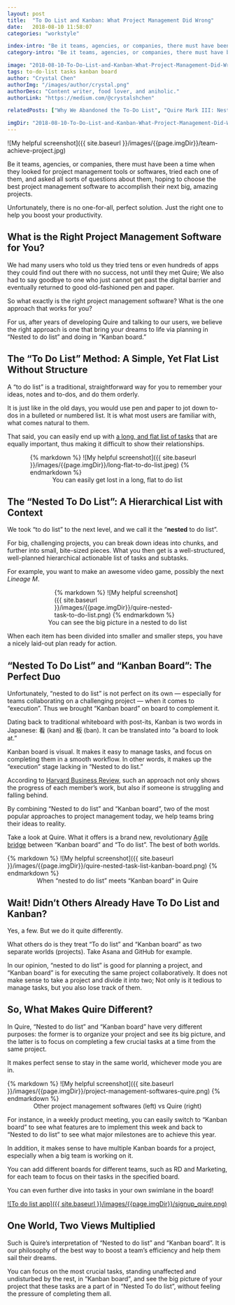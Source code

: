 ```yaml
---
layout: post
title:  "To Do List and Kanban: What Project Management Did Wrong"
date:   2018-08-10 11:58:07
categories: "workstyle"

index-intro: "Be it teams, agencies, or companies, there must have been a time when they looked for project management tools or softwares, tried each one of them, and asked all sorts of questions about them, hoping to choose the best project management software to accomplish their next big, amazing projects. Unfortunately, there is no one-for-all, perfect solution. Just the right one to help you boost your productivity..."
category-intro: "Be it teams, agencies, or companies, there must have been a time when they looked for project management tools or softwares..."

image: "2018-08-10-To-Do-List-and-Kanban-What-Project-Management-Did-Wrong/team-achieve-project.jpg"
tags: to-do-list tasks kanban board
author: "Crystal Chen"
authorImg: "/images/author/crystal.png"
authorDesc: "Content writer, food lover, and aniholic."
authorLink: "https://medium.com/@crystalshchen"

relatedPosts: ["Why We Abandoned the To-Do List", "Quire Mark III: Nested Tasks Meets Board"]

imgDir: "2018-08-10-To-Do-List-and-Kanban-What-Project-Management-Did-Wrong"
---
```



![My helpful screenshot]({{ site.baseurl }}/images/{{page.imgDir}}/team-achieve-project.jpg)

Be it teams, agencies, or companies, there must have been a time when they looked for project management tools or softwares, tried each one of them, and asked all sorts of questions about them, hoping to choose the best project management software to accomplish their next big, amazing projects.

Unfortunately, there is no one-for-all, perfect solution. Just the right one to help you boost your productivity.

## What is the Right Project Management Software for You?

We had many users who told us they tried tens or even hundreds of apps they could find out there with no success, not until they met Quire; We also had to say goodbye to one who just cannot get past the digital barrier and eventually returned to good old-fashioned pen and paper.

So what exactly is the right project management software? What is the one approach that works for you?

For us, after years of developing Quire and talking to our users, we believe the right approach is one that bring your dreams to life via planning in “Nested to do list” and doing in “Kanban board.”

## The “To Do List” Method: A Simple, Yet Flat List Without Structure

A “to do list” is a traditional, straightforward way for you to remember your ideas, notes and to-dos, and do them orderly.

It is just like in the old days, you would use pen and paper to jot down to-dos in a bulleted or numbered list. It is what most users are familiar with, what comes natural to them.

That said, you can easily end up with [a long, and flat list of tasks](https://medium.com/thrive-global/your-to-do-list-has-a-major-flaw-and-actions-you-can-take-now-to-make-it-more-effective-79b1c9b4da39) that are equally important, thus making it difficult to show their relationships.

<div style="max-width: 400px; max-height: 300px; margin: 0 auto;">
{% markdown %}
![My helpful screenshot]({{ site.baseurl }}/images/{{page.imgDir}}/long-flat-to-do-list.jpeg)
{% endmarkdown %}
</div>
<div align="center">You can easily get lost in a long, flat to do list</div>

## The “Nested To Do List”: A Hierarchical List with Context

We took “to do list” to the next level, and we call it the “**nested** to do list”.

For big, challenging projects, you can break down ideas into chunks, and further into small, bite-sized pieces. What you then get is a well-structured, well-planned    hierarchical actionable list of tasks and subtasks.

For example, you want to make an awesome video game, possibly the next *Lineage M*. 

<div style="max-width: 289px; max-height: 382px; margin: 0 auto;">
{% markdown %}
![My helpful screenshot]({{ site.baseurl }}/images/{{page.imgDir}}/quire-nested-task-to-do-list.png)
{% endmarkdown %}
</div>
<div align="center">You can see the big picture in a nested to do list<p></div>

When each item has been divided into smaller and smaller steps, you have a nicely laid-out plan ready for action.

## “Nested To Do List” and “Kanban Board”: The Perfect Duo

Unfortunately, “nested to do list” is not perfect on its own — especially for teams collaborating on a challenging project — when it comes to “execution”. Thus we brought “Kanban board” on board to complement it.

Dating back to traditional whiteboard with post-its, Kanban is two words in Japanese: 看 (kan) and 板 (ban). It can be translated into “a board to look at.”

Kanban board is visual. It makes it easy to manage tasks, and focus on completing them in a smooth workflow. In other words, it makes up the “execution” stage lacking in “Nested to do list.”

According to [Harvard Business Review](https://hbr.org/2015/09/how-visual-systems-make-it-easier-to-track-knowledge-work), such an approach not only shows the progress of each member’s work, but also if someone is struggling and falling behind.

By combining “Nested to do list” and “Kanban board”, two of the most popular approaches to project management today, we help teams bring their ideas to reality.

Take a look at Quire. What it offers is a brand new, revolutionary [Agile bridge](https://hbr.org/2018/05/agile-at-scale) between “Kanban board” and “To do list”. The best of both worlds.

<div style="max-width: 650px; max-height: 411px; margin: 0 auto;">
{% markdown %}
![My helpful screenshot]({{ site.baseurl }}/images/{{page.imgDir}}/quire-nested-task-list-kanban-board.png)
{% endmarkdown %}
</div>
<div align="center">When “nested to do list” meets “Kanban board” in Quire</div>

## Wait! Didn’t Others Already Have To Do List and Kanban?

Yes, a few. But we do it quite differently.

What others do is they treat “To do list” and “Kanban board” as two separate worlds (projects). Take Asana and GitHub for example.

In our opinion, “nested to do list” is good for planning a project, and “Kanban board” is for executing the same project collaboratively. It does not make sense to take a project and divide it into two; Not only is it tedious to manage tasks, but you also lose track of them.

## So, What Makes Quire Different?

In Quire, “Nested to do list” and “Kanban board” have very different purposes: the former is to organize your project and see its big picture, and the latter is to focus on completing a few crucial tasks at a time from the same project.

It makes perfect sense to stay in the same world, whichever mode you are in.

<div style="max-width: 650px; max-height: 387px; margin: 0 auto;">
{% markdown %}
![My helpful screenshot]({{ site.baseurl }}/images/{{page.imgDir}}/project-management-softwares-quire.png)
{% endmarkdown %}
</div>
<div align="center">Other project management softwares (left) vs Quire (right)<p></div>

For instance, in a weekly product meeting, you can easily switch to “Kanban board” to see what features are to implement this week and back to “Nested to do list” to see what major milestones are to achieve this year.

In addition, it makes sense to have multiple Kanban boards for a project, especially when a big team is working on it.

You can add different boards for different teams, such as RD and Marketing, for each team to focus on their tasks in the specified board.

You can even further dive into tasks in your own swimlane in the board!

[![To do list app]({{ site.baseurl }}/images/{{page.imgDir}}/signup_quire.png)](https://bit.ly/3csOCXf)

## One World, Two Views Multiplied

Such is Quire’s interpretation of “Nested to do list” and “Kanban board”. It is our philosophy of the best way to boost a team’s efficiency and help them sail their dreams.

You can focus on the most crucial tasks, standing unaffected and undisturbed by the rest, in “Kanban board”, and see the big picture of your project that these tasks are a part of in “Nested To do list”, without feeling the pressure of completing them all.

[jekyll]:      http://jekyllrb.com
[jekyll-gh]:   https://github.com/jekyll/jekyll
[jekyll-help]: https://github.com/jekyll/jekyll-help
